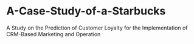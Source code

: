 # A-Case-Study-of-a-Starbucks
A Study on the Prediction of Customer Loyalty for the Implementation of CRM-Based Marketing and Operation
